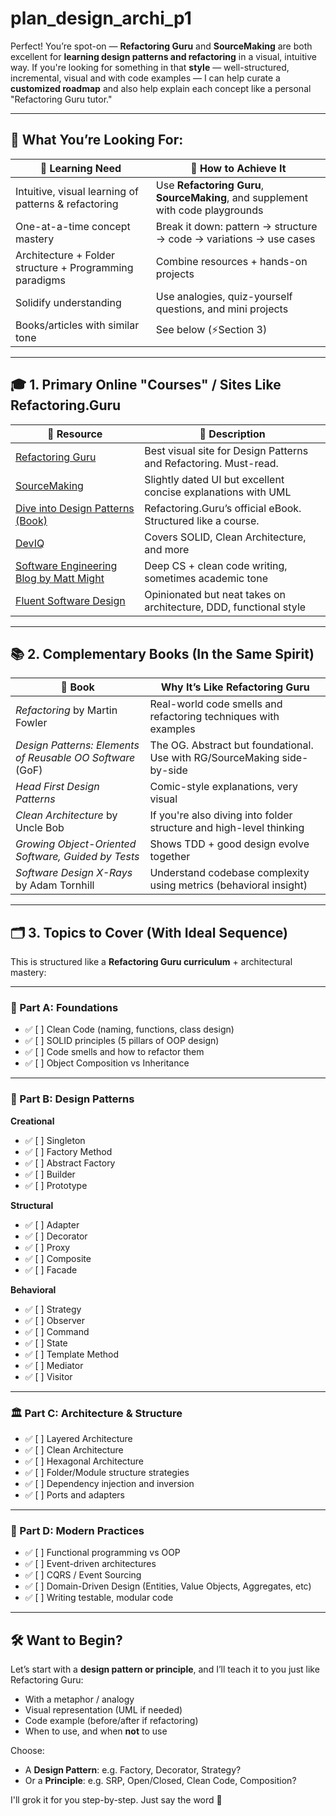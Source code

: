 # plan_design_archi_p1

Perfect! You’re spot-on — **Refactoring Guru** and **SourceMaking** are both excellent for **learning design patterns and refactoring** in a visual, intuitive way. If you're looking for something in that **style** — well-structured, incremental, visual and with code examples — I can help curate a **customized roadmap** and also help explain each concept like a personal "Refactoring Guru tutor."

---

## 🧱 What You’re Looking For:

| 🧠 Learning Need                                        | 🎯 How to Achieve It                                                             |
| ------------------------------------------------------- | -------------------------------------------------------------------------------- |
| Intuitive, visual learning of patterns & refactoring    | Use **Refactoring Guru**, **SourceMaking**, and supplement with code playgrounds |
| One-at-a-time concept mastery                           | Break it down: pattern → structure → code → variations → use cases               |
| Architecture + Folder structure + Programming paradigms | Combine resources + hands-on projects                                            |
| Solidify understanding                                  | Use analogies, quiz-yourself questions, and mini projects                        |
| Books/articles with similar tone                        | See below (⚡️Section 3)                                                          |

---

## 🎓 1. Primary Online "Courses" / Sites Like Refactoring.Guru

| 🔗 Resource                                                                       | 📌 Description                                                    |
| --------------------------------------------------------------------------------- | ----------------------------------------------------------------- |
| [Refactoring Guru](https://refactoring.guru)                                      | Best visual site for Design Patterns and Refactoring. Must-read.  |
| [SourceMaking](https://sourcemaking.com/design_patterns)                          | Slightly dated UI but excellent concise explanations with UML     |
| [Dive into Design Patterns (Book)](https://refactoring.guru/design-patterns/book) | Refactoring.Guru’s official eBook. Structured like a course.      |
| [DevIQ](https://deviq.com/)                                                       | Covers SOLID, Clean Architecture, and more                        |
| [Software Engineering Blog by Matt Might](https://matt.might.net/articles/)       | Deep CS + clean code writing, sometimes academic tone             |
| [Fluent Software Design](https://www.fluent.software/)                            | Opinionated but neat takes on architecture, DDD, functional style |

---

## 📚 2. Complementary Books (In the Same Spirit)

| 📘 Book                                                   | Why It’s Like Refactoring Guru                                           |
| --------------------------------------------------------- | ------------------------------------------------------------------------ |
| *Refactoring* by Martin Fowler                            | Real-world code smells and refactoring techniques with examples          |
| *Design Patterns: Elements of Reusable OO Software* (GoF) | The OG. Abstract but foundational. Use with RG/SourceMaking side-by-side |
| *Head First Design Patterns*                              | Comic-style explanations, very visual                                    |
| *Clean Architecture* by Uncle Bob                         | If you're also diving into folder structure and high-level thinking      |
| *Growing Object-Oriented Software, Guided by Tests*       | Shows TDD + good design evolve together                                  |
| *Software Design X-Rays* by Adam Tornhill                 | Understand codebase complexity using metrics (behavioral insight)        |

---

## 🗂️ 3. Topics to Cover (With Ideal Sequence)

This is structured like a **Refactoring Guru curriculum** + architectural mastery:

---

### 🧱 Part A: Foundations

* ✅ \[ ] Clean Code (naming, functions, class design)
* ✅ \[ ] SOLID principles (5 pillars of OOP design)
* ✅ \[ ] Code smells and how to refactor them
* ✅ \[ ] Object Composition vs Inheritance

---

### 🎨 Part B: Design Patterns

**Creational**

* ✅ \[ ] Singleton
* ✅ \[ ] Factory Method
* ✅ \[ ] Abstract Factory
* ✅ \[ ] Builder
* ✅ \[ ] Prototype

**Structural**

* ✅ \[ ] Adapter
* ✅ \[ ] Decorator
* ✅ \[ ] Proxy
* ✅ \[ ] Composite
* ✅ \[ ] Facade

**Behavioral**

* ✅ \[ ] Strategy
* ✅ \[ ] Observer
* ✅ \[ ] Command
* ✅ \[ ] State
* ✅ \[ ] Template Method
* ✅ \[ ] Mediator
* ✅ \[ ] Visitor

---

### 🏛 Part C: Architecture & Structure

* ✅ \[ ] Layered Architecture
* ✅ \[ ] Clean Architecture
* ✅ \[ ] Hexagonal Architecture
* ✅ \[ ] Folder/Module structure strategies
* ✅ \[ ] Dependency injection and inversion
* ✅ \[ ] Ports and adapters

---

### 🔬 Part D: Modern Practices

* ✅ \[ ] Functional programming vs OOP
* ✅ \[ ] Event-driven architectures
* ✅ \[ ] CQRS / Event Sourcing
* ✅ \[ ] Domain-Driven Design (Entities, Value Objects, Aggregates, etc)
* ✅ \[ ] Writing testable, modular code

---

## 🛠️ Want to Begin?

Let’s start with a **design pattern or principle**, and I’ll teach it to you just like Refactoring Guru:

* With a metaphor / analogy
* Visual representation (UML if needed)
* Code example (before/after if refactoring)
* When to use, and when **not** to use

Choose:

* A **Design Pattern**: e.g. Factory, Decorator, Strategy?
* Or a **Principle**: e.g. SRP, Open/Closed, Clean Code, Composition?

I'll grok it for you step-by-step. Just say the word 🙂
